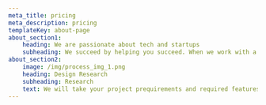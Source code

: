 ```yaml
---
meta_title: pricing
meta_description: pricing
templateKey: about-page
about_section1:
    heading: We are passionate about tech and startups
    subheading: We succeed by helping you succeed. When we work with a client, we do everything in our power make sure they succeed. We can help with everything from the initial app design and development all the way through to post-launch maintenance.
about_section2:
    image: /img/process_img_1.png 
    heading: Design Research
    subheading: Research
    text: We will take your project prequirements and required features and map it to your ideas, sketchs and designs. 
---
```


